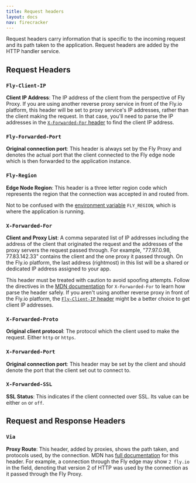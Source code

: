 ```yaml
---
title: Request headers
layout: docs
nav: firecracker
---
```


Request headers carry information that is specific to the incoming request and its path taken to the application. Request headers are added by the HTTP handler service.

## Request Headers

### `Fly-Client-IP`

**Client IP Address**: The IP address of the client from the perspective of Fly Proxy. If you are using another reverse proxy service in front of the Fly.io platform, this header will be set to proxy service's IP addresses, rather than the client making the request. In that case, you'll need to parse the IP addresses in the [`X-Forwarded-For` header](#x-forwarded-for) to find the client IP address.

### `Fly-Forwarded-Port`

**Original connection port**: This header is always set by the Fly Proxy and denotes the actual port that the client connected to the Fly edge node which is then forwarded to the application instance.

### `Fly-Region`

**Edge Node Region**: This header is a three letter region code which represents the region that the connection was accepted in and routed from.

Not to be confused with the [environment variable](/docs/machines/runtime-environment/#fly_region) `FLY_REGION`, which is where the application is running.

### `X-Forwarded-For`

**Client and Proxy List**: A comma separated list of IP addresses including the address of the client that originated the request and the addresses of the proxy servers the request passed through. For example, "77.97.0.98, 77.83.142.33" contains the client and the one proxy it passed through. On the Fly.io platform, the last address (rightmost) in this list will be a shared or dedicated IP address assigned to your app.

This header must be treated with caution to avoid spoofing attempts. Follow the directives in the [MDN documentation](https://developer.mozilla.org/en-US/docs/Web/HTTP/Headers/X-Forwarded-For+external) for `X-Forwarded-For` to learn how parse the header safely. If you aren't using another reverse proxy in front of the Fly.io platform, the [`Fly-Client-IP` header](#fly-client-ip) might be a better choice to get client IP addresses.

### `X-Forwarded-Proto`

**Original client protocol**: The protocol which the client used to make the request. Either `http` or `https`.

### `X-Forwarded-Port`

**Original connection port**: This header may be set by the client and should denote the port that the client set out to connect to.

### `X-Forwarded-SSL`

**SSL Status**: This indicates if the client connected over SSL. Its value can be either `on` or `off`. 

## Request and Response Headers

### `Via`

**Proxy Route**: This header, added by proxies, shows the path taken, and protocols used, by the connection. MDN has [full documentation](https://developer.mozilla.org/en-US/docs/Web/HTTP/Headers/Via) for this header. For example, a connection through the Fly edge may show `2 fly.io` in the field, denoting that version 2 of HTTP was used by the connection as it passed through the Fly Proxy.
